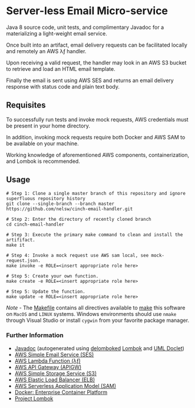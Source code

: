 # Server-less Email Micro-service
Java 8 source code, unit tests, and complimentary Javadoc for a materializing a light-weight email service.

Once built into an artifact, email delivery requests can be facilitated locally and remotely an AWS λƒ handler.

Upon receiving a valid request, the handler may look in an AWS S3 bucket to retrieve and load an HTML email template. 

Finally the email is sent using AWS SES and returns an email delivery response with status code and plain text body.


## Requisites
To successfully run tests and invoke mock requests, AWS credentials must be present in your home directory.  

In addition, invoking mock requests require both Docker and AWS SAM to be available on your machine.  

Working knowledge of aforementioned AWS components, containerization, and Lombok is recommended.

## Usage
```
# Step 1: Clone a single master branch of this repository and ignore superfluous repository history
git clone --single-branch --branch master https://github.com/nelsw/cinch-email-handler.git
  
# Step 2: Enter the directory of recently cloned branch 
cd cinch-email-handler

# Step 3: Execute the primary make command to clean and install the artififact.
make it 

# Step 4: Invoke a mock request use AWS sam local, see mock-request.json.
make invoke -e ROLE=<insert appropriate role here>

# Step 5: Create your own function.
make create -e ROLE=<insert appropriate role here>

# Step 5: Update the function.
make update -e ROLE=<insert appropriate role here>
```
_Note_ - The [Makefile](https://github.com/nelsw/hempconduit.com/blob/master/Makefile) contains all directives available to 
[make](https://en.wikipedia.org/wiki/Makefile) this software on `MacOS` and `LINUX` systems. Windows environments should
use `nmake` through Visual Studio or install `cygwin` from your favorite package manager.

### Further Information
- [Javadoc][javadoc] (autogenerated using [delomboked][delombok] [Lombok][lombok] and [UML Doclet][uml-doc]) 
- [AWS Simple Email Service (SES)][aws-ses]
- [AWS Lambda Function (λƒ)][aws-lambda]
- [AWS API Gateway (APIGW)][aws-apigw]
- [AWS Simple Storage Service (S3)][aws-s3]
- [AWS Elastic Load Balancer (ELB)][aws-elb]
- [AWS Serverless Application Model (SAM)][aws-sam] 
- [Docker: Enterprise Container Platform][docker]
- [Project Lombok][lombok]

[javadoc]: <https://htmlpreview.github.io/?https://raw.githubusercontent.com/nelsw/cinch-email-handler/master/docs/com/cinch/service/email/package-summary.html>
[uml-doc]: <https://github.com/talsma-ict/umldoclet>
[lombok]: <https://projectlombok.org/>
[delombok]: <https://projectlombok.org/features/delombok>
[aws-ses]: <https://aws.amazon.com/ses/>
[aws-elb]: <https://aws.amazon.com/elasticloadbalancing/>
[aws-lambda]: <https://aws.amazon.com/lambda/>
[aws-s3]: <https://aws.amazon.com/s3/>
[aws-apigw]: <https://aws.amazon.com/api-gateway/>
[aws-sam]: <https://aws.amazon.com/serverless/sam/>
[docker]: <https://www.docker.com/>